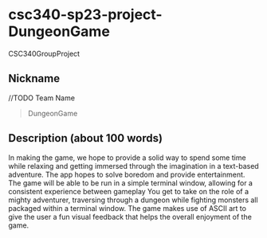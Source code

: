 # csc340-sp23-project-DungeonGame
CSC340GroupProject
## Nickname
//TODO Team Name

> DungeonGame


## Description (about 100 words)

In making the game, we hope to provide a solid way to spend some time while relaxing and getting immersed through the imagination in a text-based adventure. The app hopes to solve boredom and provide entertainment. The game will be able to be run in a simple terminal window, allowing for a consistent experience between gameplay You get to take on the role of a mighty adventurer, traversing through a dungeon while fighting monsters all packaged within a terminal window. The game makes use of ASCII art to give the user a fun visual feedback that helps the overall enjoyment of the game.